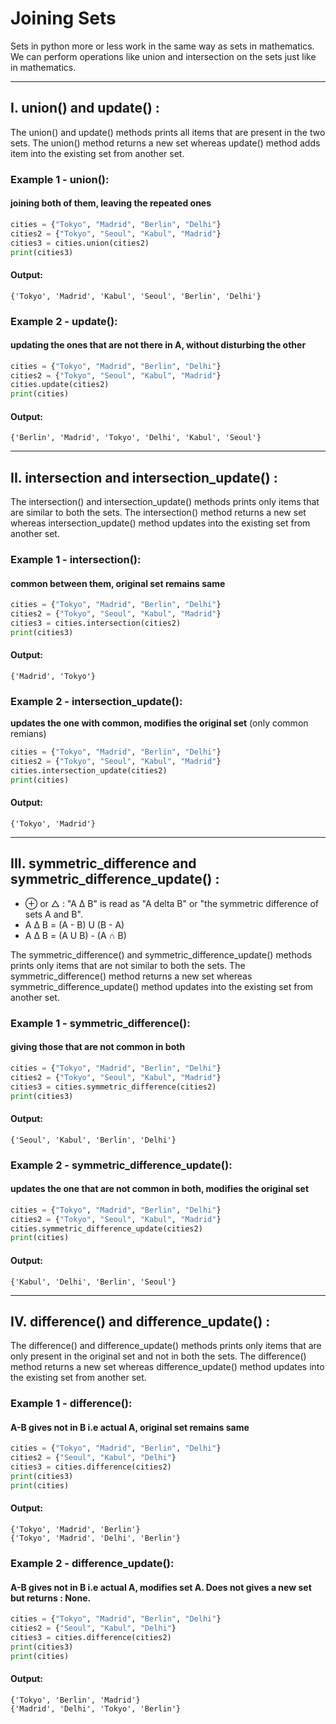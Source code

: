 # Joining Sets
Sets in python more or less work in the same way as sets in mathematics. We can perform operations like union and intersection on the sets just like in mathematics.

---
## I. union() and update() :
The union() and update() methods prints all items that are present in the two sets. The union() method returns a new set whereas update() method adds item into the existing set from another set.

### Example 1 - union(): 
#### joining both of them, leaving the repeated ones
```python
cities = {"Tokyo", "Madrid", "Berlin", "Delhi"}
cities2 = {"Tokyo", "Seoul", "Kabul", "Madrid"}
cities3 = cities.union(cities2)
print(cities3)
```
#### Output:
```
{'Tokyo', 'Madrid', 'Kabul', 'Seoul', 'Berlin', 'Delhi'}
 ```

### Example 2 - update():
#### updating the ones that are not there in A, without disturbing the other 
```python
cities = {"Tokyo", "Madrid", "Berlin", "Delhi"}
cities2 = {"Tokyo", "Seoul", "Kabul", "Madrid"}
cities.update(cities2)
print(cities)
```
#### Output:
```
{'Berlin', 'Madrid', 'Tokyo', 'Delhi', 'Kabul', 'Seoul'}
```
---

## II. intersection and intersection_update() :
The intersection() and intersection_update() methods prints only items that are similar to both the sets. The intersection() method returns a new set whereas intersection_update() method updates into the existing set from another set.

### Example 1 - intersection(): 
#### common between them, original set remains same 
```python
cities = {"Tokyo", "Madrid", "Berlin", "Delhi"}
cities2 = {"Tokyo", "Seoul", "Kabul", "Madrid"}
cities3 = cities.intersection(cities2)
print(cities3)
``` 
#### Output:
```
{'Madrid', 'Tokyo'}
 ```

### Example 2 - intersection_update(): 
****updates the one with common, modifies the original set**** (only common remians) 
```python
cities = {"Tokyo", "Madrid", "Berlin", "Delhi"}
cities2 = {"Tokyo", "Seoul", "Kabul", "Madrid"}
cities.intersection_update(cities2)
print(cities)
```
#### Output:
```
{'Tokyo', 'Madrid'}
```
---

## III. symmetric_difference and symmetric_difference_update() :
- ⊕ or △ : "A Δ B" is read as "A delta B" or "the symmetric difference of sets A and B".
- A Δ B = (A - B) U (B - A)
- A Δ B = (A U B) - (A ∩ B)

The symmetric_difference() and symmetric_difference_update() methods prints only items that are not similar to both the sets. The symmetric_difference() method returns a new set whereas symmetric_difference_update() method updates into the existing set from another set.

### Example 1 - symmetric_difference(): 
#### giving those that are not common in both 
```python
cities = {"Tokyo", "Madrid", "Berlin", "Delhi"}
cities2 = {"Tokyo", "Seoul", "Kabul", "Madrid"}
cities3 = cities.symmetric_difference(cities2)
print(cities3)
```
#### Output:
```
{'Seoul', 'Kabul', 'Berlin', 'Delhi'}
 ```

### Example 2 - symmetric_difference_update(): 
#### updates the one that are not common in both, modifies the original set    
```python
cities = {"Tokyo", "Madrid", "Berlin", "Delhi"}
cities2 = {"Tokyo", "Seoul", "Kabul", "Madrid"}
cities.symmetric_difference_update(cities2)
print(cities)
```
#### Output:
```
{'Kabul', 'Delhi', 'Berlin', 'Seoul'}
 ```
---

## IV. difference() and difference_update() :
The difference() and difference_update() methods prints only items that are only present in the original set and not in both the sets. The difference() method returns a new set whereas difference_update() method updates into the existing set from another set.

### Example 1 - difference(): 
#### A-B gives not in B i.e actual A, original set remains same 
```python
cities = {"Tokyo", "Madrid", "Berlin", "Delhi"}
cities2 = {"Seoul", "Kabul", "Delhi"}
cities3 = cities.difference(cities2)
print(cities3)
print(cities)
```
#### Output:
```
{'Tokyo', 'Madrid', 'Berlin'}
{'Tokyo', 'Madrid', 'Delhi', 'Berlin'}
 ```

### Example 2 - difference_update(): 
#### A-B gives not in B i.e actual A, modifies set A. Does not gives a new set but returns : None.
```python
cities = {"Tokyo", "Madrid", "Berlin", "Delhi"}
cities2 = {"Seoul", "Kabul", "Delhi"}
cities3 = cities.difference(cities2)
print(cities3)
print(cities)
```
#### Output:
```
{'Tokyo', 'Berlin', 'Madrid'}
{'Madrid', 'Delhi', 'Tokyo', 'Berlin'}
```
